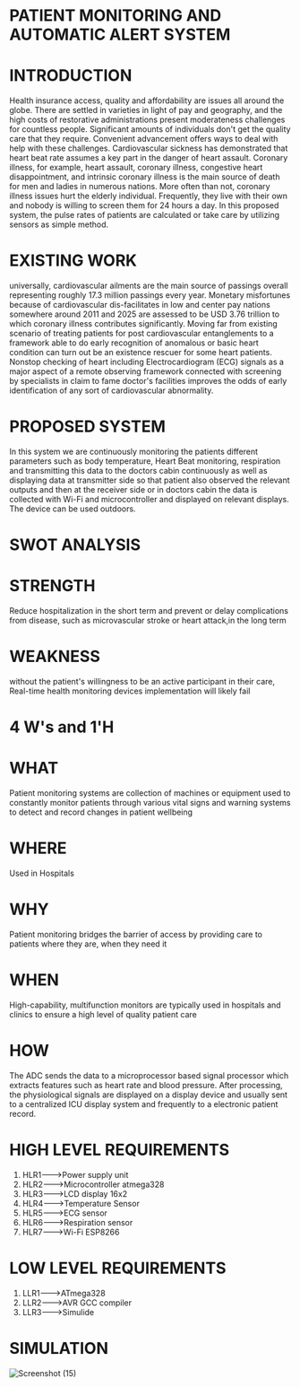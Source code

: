 # PATIENT MONITORING AND AUTOMATIC ALERT SYSTEM 
# INTRODUCTION 
Health insurance access, quality and affordability are issues all around the globe. There are settled in varieties in light of pay and geography, and the high costs of restorative administrations present moderateness challenges for countless people. Significant amounts of individuals don't get the quality care that they require. Convenient advancement offers ways to deal with help with these challenges. Cardiovascular sickness has demonstrated that heart beat rate assumes a key part in the danger of heart assault. Coronary illness, for example, heart assault, coronary illness, congestive heart disappointment, and intrinsic coronary illness is the main source of death for men and ladies in numerous nations. More often than not, coronary illness issues hurt the elderly individual. Frequently, they live with their own and nobody is willing to screen them for 24 hours a day. In this proposed system, the pulse rates of patients are calculated or take care by utilizing sensors as simple method.
# EXISTING WORK 
universally, cardiovascular ailments are the main source of passings overall representing roughly 17.3 million passings every year. Monetary misfortunes because of cardiovascular dis-facilitates in low and center pay nations somewhere around 2011 and 2025 are assessed to be USD 3.76 trillion to which coronary illness contributes significantly. Moving far from existing scenario of treating patients for post cardiovascular entanglements to a framework able to do early recognition of anomalous or basic heart condition can turn out be an existence rescuer for some heart patients. Nonstop checking of heart including Electrocardiogram (ECG) signals as a major aspect of a remote observing framework connected with screening by specialists in claim to fame doctor's facilities improves the odds of early identification of any sort of cardiovascular abnormality.
# PROPOSED SYSTEM 
In this system we are continuously monitoring the patients different parameters such as body temperature, Heart Beat monitoring, respiration and transmitting this data to the doctors cabin continuously as well as displaying data at transmitter side so that patient also observed the relevant outputs and then at the receiver side or in doctors cabin the data is collected with Wi-Fi and microcontroller and displayed on relevant displays. The device can be used outdoors. 
# SWOT ANALYSIS
# STRENGTH
Reduce hospitalization in the short term and prevent or delay complications from disease, such as microvascular stroke or heart attack,in the long term
# WEAKNESS
without the patient's willingness to be an active participant in their care, Real-time health monitoring devices implementation will likely fail
# 4 W's and 1'H
# WHAT
Patient monitoring systems are collection of machines or equipment used to constantly monitor patients through various vital signs and warning systems to detect and record changes in patient wellbeing 
# WHERE 
Used in Hospitals 
# WHY 
Patient  monitoring bridges the barrier of access by providing care to patients where they are, when they need it
# WHEN
High-capability, multifunction monitors are typically used in hospitals and clinics to ensure a high level of quality patient care
# HOW
The ADC sends the data to a microprocessor based signal processor which extracts features such as heart rate and blood pressure. After processing, the physiological signals are displayed on a display device and usually sent to a centralized ICU display system and frequently to a electronic patient record.
# HIGH LEVEL REQUIREMENTS 
1) HLR1--->Power supply unit 
2) HLR2--->Microcontroller atmega328 
3) HLR3--->LCD display 16x2 
4) HLR4--->Temperature Sensor 
5) HLR5--->ECG sensor 
6) HLR6--->Respiration sensor 
7) HLR7--->Wi-Fi ESP8266 
# LOW LEVEL REQUIREMENTS  
1) LLR1--->ATmega328 
2) LLR2--->AVR GCC compiler 
3) LLR3--->Simulide 
# SIMULATION
![Screenshot (15)](https://user-images.githubusercontent.com/101009876/164753897-c92b7919-3689-4cc2-837d-5f1ac06d13bc.png)

 


